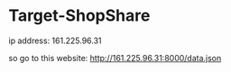# Target-ShopShare

ip address:
161.225.96.31

so go to this website:
http://161.225.96.31:8000/data.json
